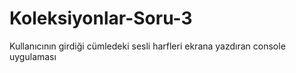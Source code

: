 # Koleksiyonlar-Soru-3

Kullanıcının girdiği cümledeki sesli harfleri ekrana yazdıran console uygulaması
